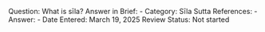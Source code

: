 Question: What is sīla?
Answer in Brief: -
 Category: Sīla
Sutta References: -
Answer: -
Date Entered: March 19, 2025
Review Status: Not started